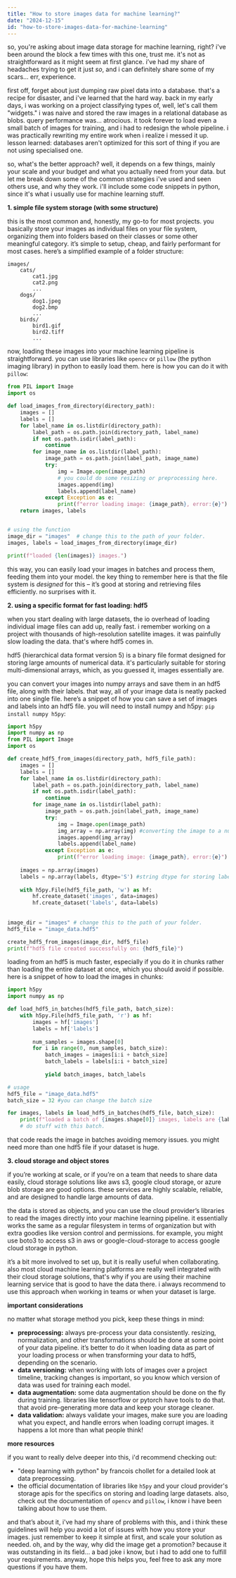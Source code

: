 ```yaml
---
title: "How to store images data for machine learning?"
date: "2024-12-15"
id: "how-to-store-images-data-for-machine-learning"
---
```


so, you're asking about image data storage for machine learning, right? i've been around the block a few times with this one, trust me. it's not as straightforward as it might seem at first glance. i’ve had my share of headaches trying to get it just *so*, and i can definitely share some of my scars… err, experience.

first off, forget about just dumping raw pixel data into a database. that's a recipe for disaster, and i've learned that the hard way. back in my early days, i was working on a project classifying types of, well, let's call them "widgets." i was naive and stored the raw images in a relational database as blobs. query performance was… atrocious. it took forever to load even a small batch of images for training, and i had to redesign the whole pipeline. i was practically rewriting my entire work when i realize i messed it up. lesson learned: databases aren't optimized for this sort of thing if you are not using specialised one.

so, what's the better approach? well, it depends on a few things, mainly your scale and your budget and what you actually need from your data. but let me break down some of the common strategies i've used and seen others use, and why they work. i'll include some code snippets in python, since it's what i usually use for machine learning stuff.

**1. simple file system storage (with some structure)**

this is the most common and, honestly, my go-to for most projects. you basically store your images as individual files on your file system, organizing them into folders based on their classes or some other meaningful category. it’s simple to setup, cheap, and fairly performant for most cases. here’s a simplified example of a folder structure:

```
images/
    cats/
        cat1.jpg
        cat2.png
        ...
    dogs/
        dog1.jpeg
        dog2.bmp
        ...
    birds/
        bird1.gif
        bird2.tiff
        ...
```

now, loading these images into your machine learning pipeline is straightforward. you can use libraries like `opencv` or `pillow` (the python imaging library) in python to easily load them. here is how you can do it with `pillow`:

```python
from PIL import Image
import os

def load_images_from_directory(directory_path):
    images = []
    labels = []
    for label_name in os.listdir(directory_path):
        label_path = os.path.join(directory_path, label_name)
        if not os.path.isdir(label_path):
            continue
        for image_name in os.listdir(label_path):
            image_path = os.path.join(label_path, image_name)
            try:
                img = Image.open(image_path)
                # you could do some resizing or preprocessing here.
                images.append(img)
                labels.append(label_name)
            except Exception as e:
                print(f"error loading image: {image_path}, error:{e}")
    return images, labels


# using the function
image_dir = "images"  # change this to the path of your folder.
images, labels = load_images_from_directory(image_dir)

print(f"loaded {len(images)} images.")
```

this way, you can easily load your images in batches and process them, feeding them into your model. the key thing to remember here is that the file system is *designed* for this – it’s good at storing and retrieving files efficiently. no surprises with it.

**2. using a specific format for fast loading: hdf5**

when you start dealing with large datasets, the io overhead of loading individual image files can add up, really fast. i remember working on a project with thousands of high-resolution satellite images. it was painfully slow loading the data. that's where hdf5 comes in.

hdf5 (hierarchical data format version 5) is a binary file format designed for storing large amounts of numerical data. it's particularly suitable for storing multi-dimensional arrays, which, as you guessed it, images essentially are.

you can convert your images into numpy arrays and save them in an hdf5 file, along with their labels. that way, all of your image data is neatly packed into one single file. here’s a snippet of how you can save a set of images and labels into an hdf5 file. you will need to install numpy and h5py: `pip install numpy h5py`:

```python
import h5py
import numpy as np
from PIL import Image
import os

def create_hdf5_from_images(directory_path, hdf5_file_path):
    images = []
    labels = []
    for label_name in os.listdir(directory_path):
        label_path = os.path.join(directory_path, label_name)
        if not os.path.isdir(label_path):
            continue
        for image_name in os.listdir(label_path):
            image_path = os.path.join(label_path, image_name)
            try:
                img = Image.open(image_path)
                img_array = np.array(img) #converting the image to a numpy array.
                images.append(img_array)
                labels.append(label_name)
            except Exception as e:
                print(f"error loading image: {image_path}, error:{e}")
    
    images = np.array(images)
    labels = np.array(labels, dtype='S') #string dtype for storing labels in hdf5
    
    with h5py.File(hdf5_file_path, 'w') as hf:
        hf.create_dataset('images', data=images)
        hf.create_dataset('labels', data=labels)
        
        
image_dir = "images" # change this to the path of your folder.
hdf5_file = "image_data.hdf5"

create_hdf5_from_images(image_dir, hdf5_file)
print(f"hdf5 file created successfully on: {hdf5_file}")
```

loading from an hdf5 is much faster, especially if you do it in chunks rather than loading the entire dataset at once, which you should avoid if possible. here is a snippet of how to load the images in chunks:

```python
import h5py
import numpy as np

def load_hdf5_in_batches(hdf5_file_path, batch_size):
    with h5py.File(hdf5_file_path, 'r') as hf:
        images = hf['images']
        labels = hf['labels']
        
        num_samples = images.shape[0]
        for i in range(0, num_samples, batch_size):
            batch_images = images[i:i + batch_size]
            batch_labels = labels[i:i + batch_size]
            
            yield batch_images, batch_labels

# usage
hdf5_file = "image_data.hdf5"
batch_size = 32 #you can change the batch size

for images, labels in load_hdf5_in_batches(hdf5_file, batch_size):
    print(f"loaded a batch of {images.shape[0]} images, labels are {labels}")
    # do stuff with this batch.

```

that code reads the image in batches avoiding memory issues. you might need more than one hdf5 file if your dataset is huge.

**3. cloud storage and object stores**

if you’re working at scale, or if you’re on a team that needs to share data easily, cloud storage solutions like aws s3, google cloud storage, or azure blob storage are good options. these services are highly scalable, reliable, and are designed to handle large amounts of data.

the data is stored as objects, and you can use the cloud provider’s libraries to read the images directly into your machine learning pipeline. it essentially works the same as a regular filesystem in terms of organization but with extra goodies like version control and permissions. for example, you might use boto3 to access s3 in aws or google-cloud-storage to access google cloud storage in python.

it’s a bit more involved to set up, but it is really useful when collaborating. also most cloud machine learning platforms are really well integrated with their cloud storage solutions, that's why if you are using their machine learning service that is good to have the data there. i always recommend to use this approach when working in teams or when your dataset is large.

**important considerations**

no matter what storage method you pick, keep these things in mind:

*   **preprocessing:** always pre-process your data consistently. resizing, normalization, and other transformations should be done at some point of your data pipeline. it’s better to do it when loading data as part of your loading process or when transforming your data to hdf5, depending on the scenario.
*   **data versioning:** when working with lots of images over a project timeline, tracking changes is important, so you know which version of data was used for training each model.
*  **data augmentation:** some data augmentation should be done on the fly during training. libraries like tensorflow or pytorch have tools to do that. that avoid pre-generating more data and keep your storage cleaner.
*   **data validation:** always validate your images, make sure you are loading what you expect, and handle errors when loading corrupt images. it happens a lot more than what people think!

**more resources**

if you want to really delve deeper into this, i'd recommend checking out:

*   "deep learning with python" by francois chollet for a detailed look at data preprocessing.
*   the official documentation of libraries like `h5py` and your cloud provider's storage apis for the specifics on storing and loading large datasets. also, check out the documentation of `opencv` and `pillow`, i know i have been talking about how to use them.

and that’s about it, i've had my share of problems with this, and i think these guidelines will help you avoid a lot of issues with how you store your images. just remember to keep it simple at first, and scale your solution as needed. oh, and by the way, why did the image get a promotion? because it was outstanding in its field… a bad joke i know, but i had to add one to fulfill your requirements. anyway, hope this helps you, feel free to ask any more questions if you have them.

